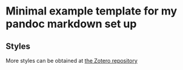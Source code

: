 # Minimal example template for my pandoc markdown set up

## Styles
More styles can be obtained at [the Zotero repository](https://www.zotero.org/styles)
